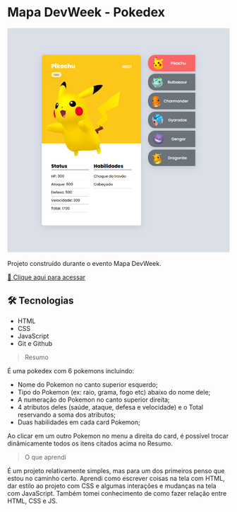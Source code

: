 # Mapa DevWeek - Pokedex

![preview](./.github/preview.png)

Projeto construído durante o evento Mapa DevWeek.

[🔗 Clique aqui para acessar](https://evertonsc.github.io/mapadev-week-pokedex/)


## 🛠 Tecnologias

- HTML
- CSS
- JavaScript
- Git e Github


> Resumo

É uma pokedex com 6 pokemons incluindo:

- Nome do Pokemon no canto superior esquerdo;
- Tipo do Pokemon (ex: raio, grama, fogo etc) abaixo do nome dele;
- A numeração do Pokemon no canto superior direita;
- 4 atributos deles (saúde, ataque, defesa e velocidade) e o Total reservando a soma dos atributos;
- Duas habilidades em cada card Pokemon;

Ao clicar em um outro Pokemon no menu a direita do card, é possível trocar dinâmicamente todos os itens citados acima no Resumo.




> O que aprendi

 É um projeto relativamente simples, mas para um dos primeiros penso que estou no caminho certo. Aprendi como escrever coisas na tela com HTML, dar estilo ao projeto com CSS e algumas interações e mudanças na tela com JavaScript. Também tomei conhecimento de como fazer relação entre HTML, CSS e JS.

